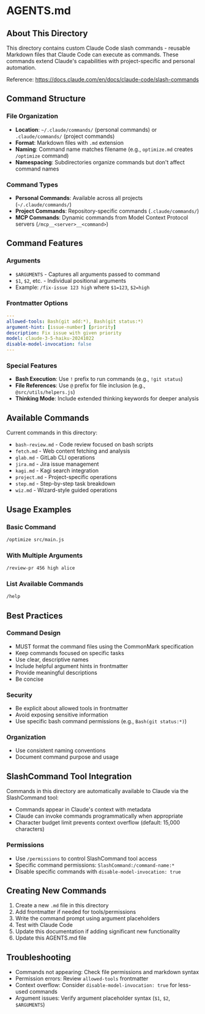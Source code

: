 # AGENTS.md

## About This Directory

This directory contains custom Claude Code slash commands - reusable Markdown files that Claude Code can execute as commands. These commands extend Claude's capabilities with project-specific and personal automation.

Reference: https://docs.claude.com/en/docs/claude-code/slash-commands

## Command Structure

### File Organization

- **Location**: `~/.claude/commands/` (personal commands) or `.claude/commands/` (project commands)
- **Format**: Markdown files with `.md` extension
- **Naming**: Command name matches filename (e.g., `optimize.md` creates `/optimize` command)
- **Namespacing**: Subdirectories organize commands but don't affect command names

### Command Types

- **Personal Commands**: Available across all projects (`~/.claude/commands/`)
- **Project Commands**: Repository-specific commands (`.claude/commands/`)
- **MCP Commands**: Dynamic commands from Model Context Protocol servers (`/mcp__<server>__<command>`)

## Command Features

### Arguments

- `$ARGUMENTS` - Captures all arguments passed to command
- `$1`, `$2`, etc. - Individual positional arguments
- Example: `/fix-issue 123 high` where `$1=123`, `$2=high`

### Frontmatter Options

```yaml
---
allowed-tools: Bash(git add:*), Bash(git status:*)
argument-hint: [issue-number] [priority]
description: Fix issue with given priority
model: claude-3-5-haiku-20241022
disable-model-invocation: false
---
```

### Special Features

- **Bash Execution**: Use `!` prefix to run commands (e.g., `!git status`)
- **File References**: Use `@` prefix for file inclusion (e.g., `@src/utils/helpers.js`)
- **Thinking Mode**: Include extended thinking keywords for deeper analysis

## Available Commands

Current commands in this directory:

- `bash-review.md` - Code review focused on bash scripts
- `fetch.md` - Web content fetching and analysis
- `glab.md` - GitLab CLI operations
- `jira.md` - Jira issue management
- `kagi.md` - Kagi search integration
- `project.md` - Project-specific operations
- `step.md` - Step-by-step task breakdown
- `wiz.md` - Wizard-style guided operations

## Usage Examples

### Basic Command

```bash
/optimize src/main.js
```

### With Multiple Arguments

```bash
/review-pr 456 high alice
```

### List Available Commands

```bash
/help
```

## Best Practices

### Command Design

- MUST format the command files using the CommonMark specification
- Keep commands focused on specific tasks
- Use clear, descriptive names
- Include helpful argument hints in frontmatter
- Provide meaningful descriptions
- Be concise

### Security

- Be explicit about allowed tools in frontmatter
- Avoid exposing sensitive information
- Use specific bash command permissions (e.g., `Bash(git status:*)`)

### Organization

- Use consistent naming conventions
- Document command purpose and usage

## SlashCommand Tool Integration

Commands in this directory are automatically available to Claude via the SlashCommand tool:

- Commands appear in Claude's context with metadata
- Claude can invoke commands programmatically when appropriate
- Character budget limit prevents context overflow (default: 15,000 characters)

### Permissions

- Use `/permissions` to control SlashCommand tool access
- Specific command permissions: `SlashCommand:/command-name:*`
- Disable specific commands with `disable-model-invocation: true`

## Creating New Commands

1. Create a new `.md` file in this directory
2. Add frontmatter if needed for tools/permissions
3. Write the command prompt using argument placeholders
4. Test with Claude Code
5. Update this documentation if adding significant new functionality
6. Update this AGENTS.md file

## Troubleshooting

- Commands not appearing: Check file permissions and markdown syntax
- Permission errors: Review `allowed-tools` frontmatter
- Context overflow: Consider `disable-model-invocation: true` for less-used commands
- Argument issues: Verify argument placeholder syntax (`$1`, `$2`, `$ARGUMENTS`)
